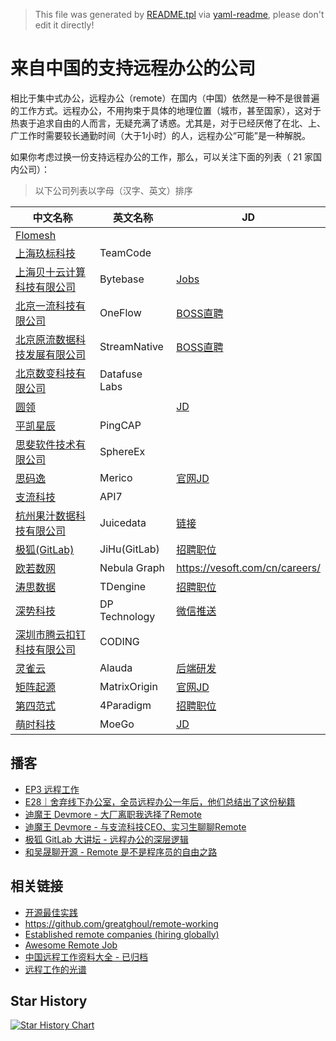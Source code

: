 > This file was generated by [README.tpl](README.tpl) via [yaml-readme](https://github.com/LinuxSuRen/yaml-readme), please don't edit it directly!

# 来自中国的支持远程办公的公司

相比于集中式办公，远程办公（remote）在国内（中国）依然是一种不是很普遍的工作方式。远程办公，不用拘束于具体的地理位置（城市，甚至国家），这对于热衷于追求自由的人而言，无疑充满了诱惑。尤其是，对于已经厌倦了在北、上、广工作时需要较长通勤时间（大于1小时）的人，远程办公“可能”是一种解脱。

如果你考虑过换一份支持远程办公的工作，那么，可以关注下面的列表（ 21 家国内公司）：

> 以下公司列表以字母（汉字、英文）排序

| 中文名称 | 英文名称 | JD |
|---|---|---|
|[Flomesh](https://flomesh.cn/)|||
|[上海玖标科技](https://www.teamcode.com)|TeamCode||
|[上海贝十云计算科技有限公司](https://bytebase.com)|Bytebase|[Jobs](https://bytebase.com/jobs)|
|[北京一流科技有限公司](https://www.oneflow.org)|OneFlow|[BOSS直聘](https://www.zhipin.com/gongsir/41201289c2786e311H1_3NW5Ew~~.html)|
|[北京原流数据科技发展有限公司](http://streamnative.io)|StreamNative|[BOSS直聘](https://www.zhipin.com/gongsi/c1aae0d48be290771nd639y7FlQ~.html)|
|[北京数变科技有限公司](https://databend.rs/)|Datafuse Labs||
|[圆领](https://www.yuanling.com)||[JD](https://zhaopin.lanehub.cn/home)|
|[平凯星辰](https://pingcap.com/zh/)|PingCAP||
|[思斐软件技术有限公司](https://sphere-ex.com/)|SphereEx||
|[思码逸](https://www.merico.cn)|Merico|[官网JD](https://merico.jobs.feishu.cn/index)|
|[支流科技](https://www.apiseven.com/zh)|API7||
|[杭州果汁数据科技有限公司](https://juicefs.com/)|Juicedata|[链接](https://github.com/juicedata/we-are-hiring)|
|[极狐(GitLab)](https://gitlab.cn/)|JiHu(GitLab)|[招聘职位](https://about.gitlab.cn/careers)|
|[欧若数网](https://nebula-graph.com.cn/)|Nebula Graph|https://vesoft.com/cn/careers/|
|[涛思数据](https://www.taosdata.com/)|TDengine|[招聘职位](https://www.taosdata.com/careers)|
|[深势科技](https://dp.tech/)|DP Technology|[微信推送](https://mp.weixin.qq.com/s/diFh15Osfhp_NMxud8QNsA)|
|[深圳市腾云扣钉科技有限公司](https://coding.net/)|CODING||
|[灵雀云](https://www.alauda.cn)|Alauda|[后端研发](https://app.mokahr.com/apply/lqy/2430#/jobs?zhineng=4060&amp;page=1&amp;department=%5B3251%5D&amp;commitment=)|
|[矩阵起源](https://www.matrixorigin.io/)|MatrixOrigin|[官网JD](https://www.matrixorigin.cn/recruitment.html)|
|[第四范式](https://www.4paradigm.com)|4Paradigm|[招聘职位](https://www.4paradigm.com/about/hr.html)|
|[萌时科技](https://www.moego.pet)|MoeGo|[JD](https://selective-ginger-c4e.notion.site/MoeGo-Internal-Referral-MoeGo-b6a77543c00e4ca2b3f80c85d1553731)|

## 播客

* [EP3 远程工作](https://t.ermin.al/remote)
* [E28｜舍弃线下办公室，全员远程办公一年后，他们总结出了这份秘籍](https://zuzhijinhualun.fireside.fm/28)
* [迪魔王 Devmore - 大厂离职我选择了Remote](https://www.ximalaya.com/gerenchengzhang/52069269/464122465)
* [迪魔王 Devmore - 与支流科技CEO、实习生聊聊Remote](https://www.ximalaya.com/sound/462104090)
* [极狐 GitLab 大讲坛 - 远程办公的深层逻辑](https://www.ximalaya.com/keji/54781524/475958284)
* [和吴晟聊开源 - Remote 是不是程序员的自由之路](https://www.xiaoyuzhoufm.com/episode/61d58ccf2654166e94d07d7e)

## 相关链接

* [开源最佳实践](https://github.com/LinuxSuRen/open-source-best-practice)
* https://github.com/greatghoul/remote-working
* [Established remote companies (hiring globally)](https://github.com/yanirs/established-remote)
* [Awesome Remote Job](https://github.com/lukasz-madon/awesome-remote-job)
* [中国远程工作资料大全 - 已归档](https://github.com/greatghoul/remote-working)
* [远程工作的光谱](https://xuanwo.io/reports/2022-21/)

## Star History

[![Star History Chart](https://api.star-history.com/svg?repos=LinuxSuRen/remote-jobs-in-china&type=Date)](https://star-history.com/#LinuxSuRen/remote-jobs-in-china&Date)
